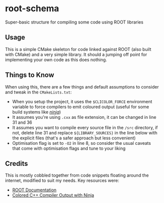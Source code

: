 # root-schema
Super-basic structure for compiling some code using ROOT libraries

## Usage
This is a simple CMake skeleton for code linked against ROOT (also built with CMake) and a very simple library. It should a jumping off point for implementing your own code as this does nothing.

## Things to Know
When using this, there are a few things and default assumptions to consider and tweak in the `CMakeLists.txt`:
- When you setup the project, it uses the `$CLICOLOR_FORCE` environment variable to force compilers to emit coloured output (useful for some build systems like [*ninja*](https://ninja-build.org/))
- It assumes you're using `.cxx` as file extension, it can be changed in line 31 and 36
- It assumes you want to compile every source file in the `/src` directory, if not, delete line 31 and replace `${LIBRARY_SOURCES}` in the line below with the explicit files (that's a safer approach but less convenient)
- Optimisation flag is set to `-O2` in line 8, so consider the usual caveats that come with optimisation flags and tune to your liking

## Credits
This is mostly cobbled together from code snippets floating around the internet, modified to suit my needs. Key resources were:
- [ROOT Documentation](https://root.cern.ch/how/integrate-root-my-project-cmake)
- [Colored C++ Compiler Output with Ninja](https://medium.com/@alasher/colored-c-compiler-output-with-ninja-clang-gcc-10bfe7f2b949)
